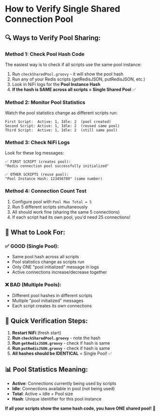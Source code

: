 # How to Verify Single Shared Connection Pool

## 🔍 **Ways to Verify Pool Sharing:**

### **Method 1: Check Pool Hash Code**
The easiest way is to check if all scripts use the same pool instance:

1. Run `checkSharedPool.groovy` - it will show the pool hash
2. Run any of your Redis scripts (getRedisJSON, putRedisJSON, etc.)
3. Look in NiFi logs for the **Pool Instance Hash**
4. **If the hash is SAME across all scripts = Single Shared Pool** ✅

### **Method 2: Monitor Pool Statistics**
Watch the pool statistics change as different scripts run:

```
First Script:  Active: 1, Idle: 2  (pool created)
Second Script: Active: 1, Idle: 2  (reused same pool)
Third Script:  Active: 1, Idle: 2  (still same pool)
```

### **Method 3: Check NiFi Logs**
Look for these log messages:

```
✅ FIRST SCRIPT (creates pool):
"Redis connection pool successfully initialized"

✅ OTHER SCRIPTS (reuse pool):
"Pool Instance Hash: 123456789" (same number)
```

### **Method 4: Connection Count Test**
1. Configure pool with `Pool Max Total = 5`
2. Run 5 different scripts simultaneously
3. All should work fine (sharing the same 5 connections)
4. If each script had its own pool, you'd need 25 connections!

## 🎯 **What to Look For:**

### **✅ GOOD (Single Pool):**
- Same pool hash across all scripts
- Pool statistics change as scripts run
- Only ONE "pool initialized" message in logs
- Active connections increase/decrease together

### **❌ BAD (Multiple Pools):**
- Different pool hashes in different scripts
- Multiple "pool initialized" messages
- Each script creates its own connections

## 🚀 **Quick Verification Steps:**

1. **Restart NiFi** (fresh start)
2. **Run `checkSharedPool.groovy`** - note the hash
3. **Run `getRedisJSON.groovy`** - check if hash is same
4. **Run `putRedisJSON.groovy`** - check if hash is same
5. **All hashes should be IDENTICAL** = Single Pool! ✅

## 📊 **Pool Statistics Meaning:**
- **Active**: Connections currently being used by scripts
- **Idle**: Connections available in pool (not being used)
- **Total**: Active + Idle = Pool size
- **Hash**: Unique identifier for this pool instance

**If all your scripts show the same hash code, you have ONE shared pool!** 🎉